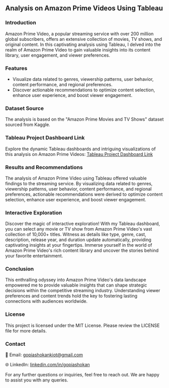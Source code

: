 ## Analysis on Amazon Prime Videos Using Tableau

### Introduction
Amazon Prime Video, a popular streaming service with over 200 million global subscribers, offers an extensive collection of movies, TV shows, and original content. In this captivating analysis using Tableau, I delved into the realm of Amazon Prime Video to gain valuable insights into its content library, user engagement, and viewer preferences.

### Features
- Visualize data related to genres, viewership patterns, user behavior, content performance, and regional preferences.
- Discover actionable recommendations to optimize content selection, enhance user experience, and boost viewer engagement.

### Dataset Source
The analysis is based on the "Amazon Prime Movies and TV Shows" dataset sourced from Kaggle.

### Tableau Project Dashboard Link
Explore the dynamic Tableau dashboards and intriguing visualizations of this analysis on Amazon Prime Videos:
[Tableau Project Dashboard Link](https://public.tableau.com/app/profile/gopinath.a7958/viz/AnalysisonAmazonPrimeVideosUsingTableau/AmazonPrimeVideos)

### Results and Recommendations
The analysis of Amazon Prime Video using Tableau offered valuable findings to the streaming service. By visualizing data related to genres, viewership patterns, user behavior, content performance, and regional preferences, actionable recommendations were derived to optimize content selection, enhance user experience, and boost viewer engagement.

### Interactive Exploration
Discover the magic of interactive exploration! With my Tableau dashboard, you can select any movie or TV show from Amazon Prime Video's vast collection of 10,000+ titles. Witness as details like type, genre, cast, description, release year, and duration update automatically, providing captivating insights at your fingertips. Immerse yourself in the world of Amazon Prime Video's rich content library and uncover the stories behind your favorite entertainment.

### Conclusion
This enthralling odyssey into Amazon Prime Video's data landscape empowered me to provide valuable insights that can shape strategic decisions within the competitive streaming industry. Understanding viewer preferences and content trends hold the key to fostering lasting connections with audiences worldwide.

### License

This project is licensed under the MIT License. Please review the LICENSE file for more details.

### Contact

📧 Email: gopiashokankiot@gmail.com 

🌐 LinkedIn: [linkedin.com/in/gopiashokan](https://www.linkedin.com/in/gopiashokan)

For any further questions or inquiries, feel free to reach out. We are happy to assist you with any queries.
